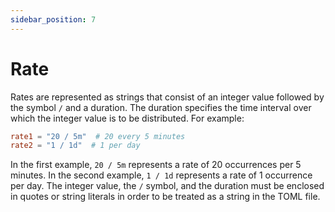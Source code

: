 ```yaml
---
sidebar_position: 7
---
```


# Rate

Rates are represented as strings that consist of an integer value followed by the symbol `/` and a duration. The duration specifies the time interval over which the integer value is to be distributed. For example:

```toml
rate1 = "20 / 5m"  # 20 every 5 minutes
rate2 = "1 / 1d"  # 1 per day
```

In the first example, `20 / 5m` represents a rate of 20 occurrences per 5 minutes. In the second example, `1 / 1d` represents a rate of 1 occurrence per day. The integer value, the `/` symbol, and the duration must be enclosed in quotes or string literals in order to be treated as a string in the TOML file.

